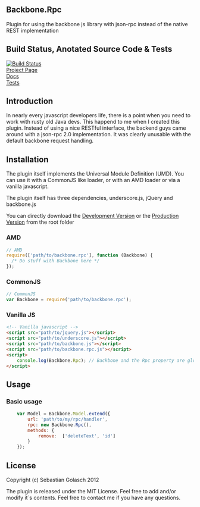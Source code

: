 ## Backbone.Rpc
Plugin for using the backbone js library with json-rpc instead of the native REST implementation 

## Build Status, Anotated Source Code & Tests
[![Build Status](https://secure.travis-ci.org/asciidisco/Backbone.Rpc.png?branch=master)](http://travis-ci.org/asciidisco/Backbone.Rpc)<br />
[Project Page](http://asciidisco.github.com/Backbone.Rpc/index.html)<br />
[Docs](http://asciidisco.github.com/Backbone.Rpc/docs/backbone.rpc.html)<br />
[Tests](http://asciidisco.github.com/Backbone.Rpc/test/index.html)

## Introduction
In nearly every javascript developers life, there is a point when you need to work with
rusty old Java devs. This happend to me when I created this plugin.
Instead of using a nice RESTful interface, the backend guys came around with a
json-rpc 2.0 implementation. It was clearly unusable with the default
backbone request handling.

## Installation

The plugin itself implements the Universal Module Definition (UMD).
You can use it with a CommonJS like loader, or with an AMD loader or via
a vanilla javascript.

The plugin itself has three dependencies, underscore.js, jQuery and backbone.js

You can directly download the 
[Development Version](https://raw.github.com/asciidisco/Backbone.Rpc/master/backbone.rpc.js)
or the
[Production Version](https://raw.github.com/asciidisco/Backbone.Rpc/master/backbone.rpc.min.js)
from the root folder

### AMD
```javascript
// AMD
require(['path/to/backbone.rpc'], function (Backbone) {
  /* Do stuff with Backbone here */
});
```

### CommonJS
```javascript
// CommonJS
var Backbone = require('path/to/backbone.rpc');
```

### Vanilla JS
```html
<!-- Vanilla javascript -->
<script src="path/to/jquery.js"></script>
<script src="path/to/underscore.js"></script>
<script src="path/to/backbone.js"></script>
<script src="path/to/backbone.rpc.js"></script>
<script>
	console.log(Backbone.Rpc); // Backbone and the Rpc property are globals
</script>
```

## Usage

### Basic usage
```javascript
	var Model = Backbone.Model.extend({
		url: 'path/to/my/rpc/handler',
		rpc: new Backbone.Rpc(),
		methods: {
			remove:  ['deleteText', 'id']
		}
	});
```

## License
Copyright (c) Sebastian Golasch 2012

The plugin is released under the MIT License. Feel free to add and/or modify
it´s contents. Feel free to contact me if you have any questions.